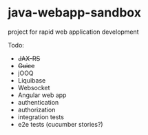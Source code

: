 java-webapp-sandbox
===================

project for rapid web application development


Todo:

* ~~JAX-RS~~
* ~~Guice~~
* jOOQ
* Liquibase
* Websocket
* Angular web app
* authentication
* authorization
* integration tests
* e2e tests (cucumber stories?)
